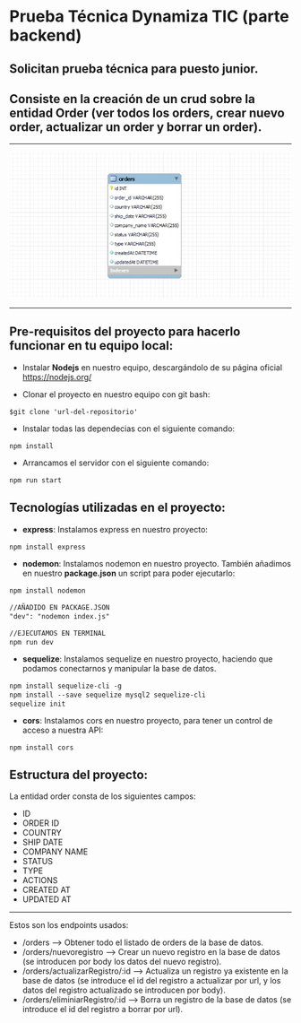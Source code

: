 # Prueba Técnica Dynamiza TIC (parte backend)

## Solicitan prueba técnica para puesto junior.

## Consiste en la creación de un crud sobre la entidad Order (ver todos los orders, crear nuevo order, actualizar un order y borrar un order).
***
![TABLA](./screenshots/tabla.jpg)
***

## Pre-requisitos del proyecto para hacerlo funcionar en tu equipo local:

* Instalar **Nodejs** en nuestro equipo, descargándolo de su página oficial
https://nodejs.org/

* Clonar el proyecto en nuestro equipo con git bash:
```
$git clone 'url-del-repositorio'
```

* Instalar todas las dependecias con el siguiente comando:
```
npm install
```

* Arrancamos el servidor con el siguiente comando:
```
npm run start
```


## Tecnologías utilizadas en el proyecto:

* **express**: Instalamos express en nuestro proyecto:
```
npm install express
```
* **nodemon**: Instalamos nodemon en nuestro proyecto. También añadimos en nuestro **package.json** un script para poder ejecutarlo:
```
npm install nodemon
```
```
//AÑADIDO EN PACKAGE.JSON
"dev": "nodemon index.js"
```
```
//EJECUTAMOS EN TERMINAL
npm run dev
```

* **sequelize**: Instalamos sequelize en nuestro proyecto, haciendo que podamos conectarnos y manipular la base de datos.
```
npm install sequelize-cli -g
npm install --save sequelize mysql2 sequelize-cli
sequelize init
```
* **cors**: Instalamos cors en nuestro proyecto, para tener un control de acceso a nuestra API:
```
npm install cors
```

## Estructura del proyecto:

La entidad order consta de los siguientes campos:
* ID
* ORDER ID
* COUNTRY
* SHIP DATE
* COMPANY NAME
* STATUS
* TYPE
* ACTIONS
* CREATED AT
* UPDATED AT
***

Estos son los endpoints usados:
* /orders --> Obtener todo el listado de orders de la base de datos.
* /orders/nuevoregistro --> Crear un nuevo registro en la base de datos (se introducen por body los datos del nuevo registro).
* /orders/actualizarRegistro/:id --> Actualiza un registro ya existente en la base de datos (se introduce el id del registro a actualizar por url, y los datos del registro actualizado se introducen por body).
* /orders/eliminiarRegistro/:id --> Borra un registro de la base de datos (se introduce el id del registro a borrar por url).
